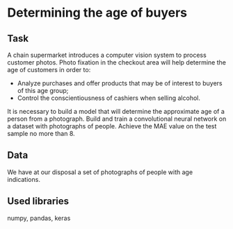 # Determining the age of buyers

## Task  
A chain supermarket introduces a computer vision system to process customer photos. Photo fixation in the checkout area will help determine the age of customers in order to:  

- Analyze purchases and offer products that may be of interest to buyers of this age group;  
- Control the conscientiousness of cashiers when selling alcohol.  

It is necessary to build a model that will determine the approximate age of a person from a photograph. Build and train a convolutional neural network on a dataset with photographs of people. Achieve the MAE value on the test sample no more than 8.

## Data
We have at our disposal a set of photographs of people with age indications.

## Used libraries
numpy, pandas, keras
